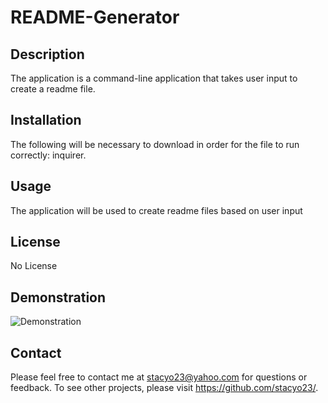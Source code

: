 
  # README-Generator

  

  ## Description
  The application is a command-line application that takes user input to create a readme file.

  ## Installation
  The following will be necessary to download in order for the file to run correctly: inquirer.

  ## Usage
  The application will be used to create readme files based on user input

  ## License
  No License
  
  ## Demonstration
  ![Demonstration](utils/Demo.gif)

  ## Contact
  Please feel free to contact me at stacyo23@yahoo.com for questions or feedback. 
  To see other projects, please visit https://github.com/stacyo23/.

